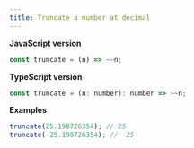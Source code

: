 ```yaml
---
title: Truncate a number at decimal
---
```


**JavaScript version**

```js
const truncate = (n) => ~~n;
```

**TypeScript version**

```js
const truncate = (n: number): number => ~~n;
```

**Examples**

```js
truncate(25.198726354); // 25
truncate(-25.198726354); // -25
```
